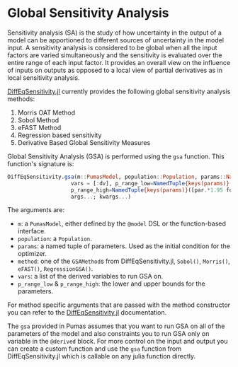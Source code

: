 # Global Sensitivity Analysis

Sensitivity analysis (SA) is the study of how uncertainty in the output of a model can be 
apportioned to different sources of uncertainty in the model input. A sensitivity analysis 
is considered to be global when all the input factors are varied simultaneously and the 
sensitivity is evaluated over the entire range of each input factor. It provides an overall 
view on the influence of inputs on outputs as opposed to a local view of partial derivatives 
as in local sensitivity analysis.

[DiffEqSensitivity.jl](https://docs.sciml.ai/dev/analysis/global_sensitivity/#gsa-1) currently 
provides the following global sensitivity analysis methods:

1. Morris OAT Method
2. Sobol Method
3. eFAST Method
4. Regression based sensitivity 
5. Derivative Based Global Sensitivity Measures

Global Sensitivity Analysis (GSA) is performed using the `gsa` function. This
function's signature is:

```julia
DiffEqSensitivity.gsa(m::PumasModel, population::Population, params::NamedTuple, method::DiffEqSensitivity.GSAMethod, 
                    vars = [:dv], p_range_low=NamedTuple{keys(params)}([par.*0.05 for par in values(params)]), 
                    p_range_high=NamedTuple{keys(params)}([par.*1.95 for par in values(params)]), 
                    args...; kwargs...)
```

The arguments are:

- `m`: a `PumasModel`, either defined by the `@model` DSL or the function-based
  interface.
- `population`: a `Population`.
- `params`: a named tuple of parameters. Used as the initial condition for the
  optimizer.
-  `method`: one of the `GSAMethod`s from DiffEqSensitivity.jl, `Sobol()`, `Morris()`, `eFAST()`, 
    `RegressionGSA()`. 
-  `vars`: a list of the derived variables to run GSA on.
-  `p_range_low` & `p_range_high`: the lower and upper bounds for the parameters.

For method specific arguments that are passed with the method constructor you can refer to the 
[DiffEqSensitivity.jl](https://docs.sciml.ai/dev/analysis/global_sensitivity/#gsa-1) documentation.

The `gsa` provided in Pumas assumes that you want to run GSA on all of the parameters of the model and
also constraints you to run GSA only on variable in the `@derived` block. For more control on the input
and output you can create a custom function and use the `gsa` function from DiffEqSensitivity.jl which is 
callable on any julia function directly.